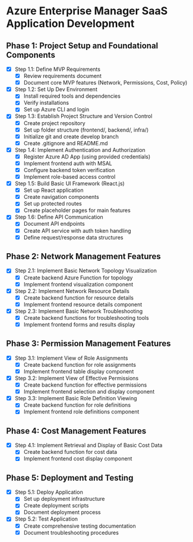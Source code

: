 # Azure Enterprise Manager SaaS Application Development

## Phase 1: Project Setup and Foundational Components
- [x] Step 1.1: Define MVP Requirements
  - [x] Review requirements document
  - [x] Document core MVP features (Network, Permissions, Cost, Policy)

- [x] Step 1.2: Set Up Dev Environment
  - [x] Install required tools and dependencies
  - [x] Verify installations
  - [x] Set up Azure CLI and login

- [x] Step 1.3: Establish Project Structure and Version Control
  - [x] Create project repository
  - [x] Set up folder structure (frontend/, backend/, infra/)
  - [x] Initialize git and create develop branch
  - [x] Create .gitignore and README.md

- [x] Step 1.4: Implement Authentication and Authorization
  - [x] Register Azure AD App (using provided credentials)
  - [x] Implement frontend auth with MSAL
  - [x] Configure backend token verification
  - [x] Implement role-based access control

- [x] Step 1.5: Build Basic UI Framework (React.js)
  - [x] Set up React application
  - [x] Create navigation components
  - [x] Set up protected routes
  - [x] Create placeholder pages for main features

- [x] Step 1.6: Define API Communication
  - [x] Document API endpoints
  - [x] Create API service with auth token handling
  - [x] Define request/response data structures

## Phase 2: Network Management Features
- [x] Step 2.1: Implement Basic Network Topology Visualization
  - [x] Create backend Azure Function for topology
  - [x] Implement frontend visualization component

- [x] Step 2.2: Implement Network Resource Details
  - [x] Create backend function for resource details
  - [x] Implement frontend resource details component

- [x] Step 2.3: Implement Basic Network Troubleshooting
  - [x] Create backend functions for troubleshooting tools
  - [x] Implement frontend forms and results display

## Phase 3: Permission Management Features
- [x] Step 3.1: Implement View of Role Assignments
  - [x] Create backend function for role assignments
  - [x] Implement frontend table display component

- [x] Step 3.2: Implement View of Effective Permissions
  - [x] Create backend function for effective permissions
  - [x] Implement frontend selection and display component

- [x] Step 3.3: Implement Basic Role Definition Viewing
  - [x] Create backend function for role definitions
  - [x] Implement frontend role definitions component

## Phase 4: Cost Management Features
- [x] Step 4.1: Implement Retrieval and Display of Basic Cost Data
  - [x] Create backend function for cost data
  - [x] Implement frontend cost display component

## Phase 5: Deployment and Testing
- [x] Step 5.1: Deploy Application
  - [x] Set up deployment infrastructure
  - [x] Create deployment scripts
  - [x] Document deployment process

- [x] Step 5.2: Test Application
  - [x] Create comprehensive testing documentation
  - [x] Document troubleshooting procedures
